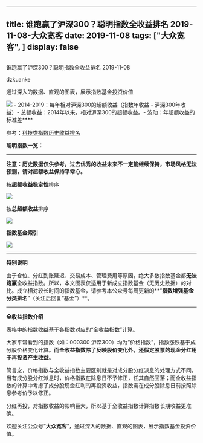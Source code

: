 
---
title:   谁跑赢了沪深300？聪明指数全收益排名 2019-11-08-大众宽客
date: 2019-11-08
tags: ["大众宽客", ]
display: false
---


## 



谁跑赢了沪深300？聪明指数全收益排名 2019-11-08




dzkuanke




通过深入的数据、直观的图表，展示指数基金投资价值


<img class="rich_pages js_insertlocalimg" data-ratio="0.5679287305122495" data-s="300,640" src="https://mmbiz.qpic.cn/mmbiz_png/PKw3FQPmhIiaibd2evf12iaYZVevGS29bticnJ2wJdAFiaSwEQMc4Eb5KjOqNBp3iatRs6WD63ERq3cC1QInRicXp9glw/640?wx_fmt=png" data-type="png" data-w="898" style=""/>
- 2014-2019：每年相对沪深300的超额收益（指数年收益 - 沪深300年收益）- 总额收益：2014年以来，相对沪深300的超额收益。- 波动：年超额收益的标准差****


参考：[科技类指数历史收益排名](http://mp.weixin.qq.com/s?__biz=MzAwMTc1MDcwNw==&amp;mid=2648275313&amp;idx=1&amp;sn=34bd2e546fc191406f0bcde1433e2140&amp;chksm=82f93aadb58eb3bb3eb85e0393feef53a98d46e8d76922d286867c4d2f448588f0d9ebf16da6&amp;scene=21#wechat_redirect)



**聪明指数一览：**

****

**注意：历史数据仅供参考，过去优秀的收益未来不一定能继续保持，市场风格无法预测，请对超额收益保持平常心。**



按**超额收益稳定性**排序

<img class="rich_pages js_insertlocalimg" data-ratio="1.486784140969163" data-s="300,640" src="https://mmbiz.qpic.cn/mmbiz_png/PKw3FQPmhIiaibd2evf12iaYZVevGS29bticxAz9BMF5hUrR0y4iaBbtJiaXtrTiawqR4ZFvtbGseXraOmKDrq8IuyQmQ/640?wx_fmt=png" data-type="png" data-w="908" style=""/>



按**总超额收益**排序

<img class="rich_pages js_insertlocalimg" data-ratio="1.4933628318584071" data-s="300,640" src="https://mmbiz.qpic.cn/mmbiz_png/PKw3FQPmhIiaibd2evf12iaYZVevGS29btic2kejSpicTWkLC3DAfe3PbtjSnJuVQg0pGPnSBo1PibMgWLKxOWd5r8aw/640?wx_fmt=png" data-type="png" data-w="904" style=""/>



**指数基金索引**

<img class="rich_pages" data-ratio="1.5909090909090908" data-s="300,640" src="https://mmbiz.qpic.cn/mmbiz_png/PKw3FQPmhIjckEpwd4NnicmjtAQIYtlpx4Q2PFEicW6W3hDeBKA1sMZInBicxTeVDkHGibRJKcaibBtTTdBLWHIe9Ng/640?wx_fmt=png" data-type="png" data-w="836" style=""/>

****

**特别说明**

由于仓位、分红到账延迟、交易成本、管理费用等原因，绝大多数指数基金都**无法跑赢**全收益指数。所以，本文图表仅适用于新成立指数基金（无历史数据）的对比。成立相对较长时间的指数基金，请参考本公众号每周更新的**“****指数增强基金分类排名****”（关注后回复“基金”）**。



****

**全收益指数介绍**



表格中的指数收益基于各指数对应的“全收益指数”计算。



大家平常看到的指数（如：000300 沪深300）均为“价格指数”，指数涨跌基于成分股价格变化计算。**而全收益指数除了反映股价变化外，还假定股票的现金分红用于再投资产生收益**。



简言之，价格指数与全收益指数主要区别就是对成分股分红派息的处理方式不同。当有成分股分红派息时，价格指数在除息日不予修正，任其自然回落；而全收益指数的计算中考虑了成分股现金红利的再投资收益，指数需在成分股除息日前按照除息参考价予以修正。



分红再投，对指数收益的影响巨大，所以基于全收益指数计算指数长期收益更准确。





欢迎关注公众号“**大众宽客**”，通过深入的数据、直观的图表，展示指数基金投资价值。








